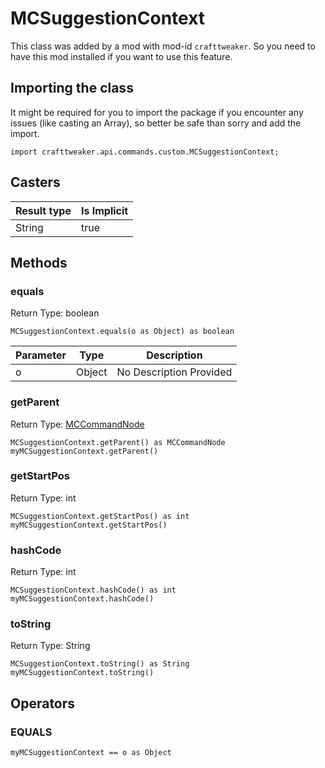 # MCSuggestionContext

This class was added by a mod with mod-id `crafttweaker`. So you need to have this mod installed if you want to use this feature.

## Importing the class

It might be required for you to import the package if you encounter any issues (like casting an Array), so better be safe than sorry and add the import.
```zenscript
import crafttweaker.api.commands.custom.MCSuggestionContext;
```


## Casters

| Result type | Is Implicit |
|-------------|-------------|
| String | true |

## Methods

### equals

Return Type: boolean

```zenscript
MCSuggestionContext.equals(o as Object) as boolean
```
| Parameter | Type | Description |
|-----------|------|-------------|
| o | Object | No Description Provided |
### getParent

Return Type: [MCCommandNode](/vanilla/api/commands/custom/MCCommandNode)

```zenscript
MCSuggestionContext.getParent() as MCCommandNode
myMCSuggestionContext.getParent()
```
### getStartPos

Return Type: int

```zenscript
MCSuggestionContext.getStartPos() as int
myMCSuggestionContext.getStartPos()
```
### hashCode

Return Type: int

```zenscript
MCSuggestionContext.hashCode() as int
myMCSuggestionContext.hashCode()
```
### toString

Return Type: String

```zenscript
MCSuggestionContext.toString() as String
myMCSuggestionContext.toString()
```

## Operators

### EQUALS

```zenscript
myMCSuggestionContext == o as Object
```



